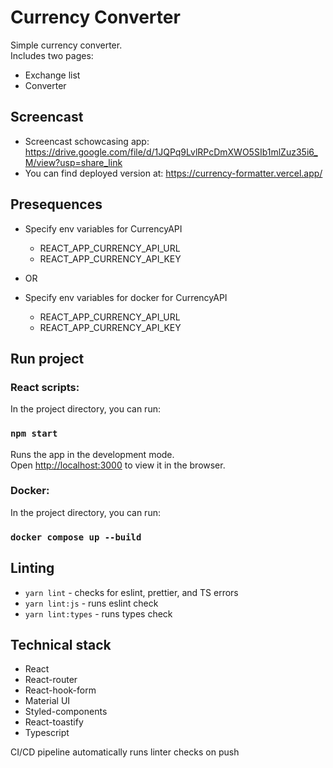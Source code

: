 # Currency Converter

Simple currency converter.\
Includes two pages:

- Exchange list
- Converter

## Screencast

- Screencast schowcasing app: https://drive.google.com/file/d/1JQPq9LvlRPcDmXWO5SIb1mlZuz35i6_M/view?usp=share_link
- You can find deployed version at: https://currency-formatter.vercel.app/

## Presequences

- Specify env variables for CurrencyAPI

  - REACT_APP_CURRENCY_API_URL
  - REACT_APP_CURRENCY_API_KEY

- OR

- Specify env variables for docker for CurrencyAPI
  - REACT_APP_CURRENCY_API_URL
  - REACT_APP_CURRENCY_API_KEY

## Run project

### React scripts:

In the project directory, you can run:

### `npm start`

Runs the app in the development mode.\
Open [http://localhost:3000](http://localhost:3000) to view it in the browser.

### Docker:

In the project directory, you can run:

### `docker compose up --build`

## Linting

- `yarn lint` - checks for eslint, prettier, and TS errors
- `yarn lint:js` - runs eslint check
- `yarn lint:types` - runs types check

## Technical stack

- React
- React-router
- React-hook-form
- Material UI
- Styled-components
- React-toastify
- Typescript

CI/CD pipeline automatically runs linter checks on push
